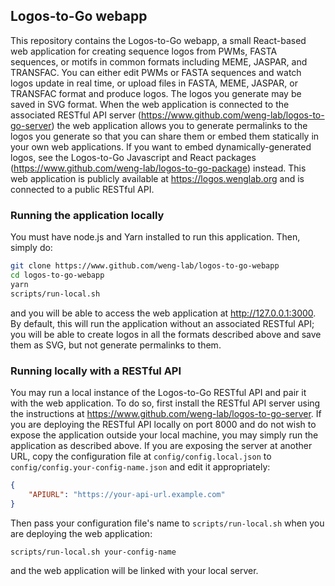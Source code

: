 ## Logos-to-Go webapp

This repository contains the Logos-to-Go webapp, a small React-based web application for creating sequence logos from PWMs, FASTA sequences, or
motifs in common formats including MEME, JASPAR, and TRANSFAC. You can either edit PWMs or FASTA sequences and watch logos update in real time,
or upload files in FASTA, MEME, JASPAR, or TRANSFAC format and produce logos. The logos you generate may be saved in SVG format. When the web
application is connected to the associated RESTful API server (https://www.github.com/weng-lab/logos-to-go-server) the web application allows
you to generate permalinks to the logos you generate so that you can share them or embed them statically in your own web applications. If you
want to embed dynamically-generated logos, see the Logos-to-Go Javascript and React packages (https://www.github.com/weng-lab/logos-to-go-package)
instead. This web application is publicly available at https://logos.wenglab.org and is connected to a public RESTful API.

### Running the application locally
You must have node.js and Yarn installed to run this application. Then, simply do:

```sh
git clone https://www.github.com/weng-lab/logos-to-go-webapp
cd logos-to-go-webapp
yarn
scripts/run-local.sh
```

and you will be able to access the web application at http://127.0.0.1:3000. By default, this will run the application without an associated
RESTful API; you will be able to create logos in all the formats described above and save them as SVG, but not generate permalinks to them.

### Running locally with a RESTful API
You may run a local instance of the Logos-to-Go RESTful API and pair it with the web application. To do so, first install the RESTful API server
using the instructions at https://www.github.com/weng-lab/logos-to-go-server. If you are deploying the RESTful API locally on port 8000 and do not
wish to expose the application outside your local machine, you may simply run the application as described above. If you are exposing the server
at another URL, copy the configuration file at `config/config.local.json` to `config/config.your-config-name.json` and edit it appropriately:

```json
{
    "APIURL": "https://your-api-url.example.com"
}
```

Then pass your configuration file's name to `scripts/run-local.sh` when you are deploying the web application:

```sh
scripts/run-local.sh your-config-name
```

and the web application will be linked with your local server.
